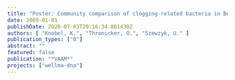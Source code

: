 ```yaml
---
title: "Poster: Community comparison of clogging-related bacteria in Berlin water wells"
date: 2009-01-01
publishDate: 2020-07-03T20:16:34.861430Z
authors: [ "Knobel, K.", "Thronicker, O.", "Szewzyk, U." ]
publication_types: ["0"]
abstract: ""
featured: false
publication: "*VAAM*"
projects: ["wellma-dna"]
---
```


